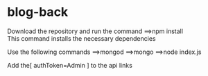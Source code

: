 # blog-back

Download the repository and run the command
==>npm install  
This command installs the necessary dependencies

Use the following commands
==>mongod
==>mongo
==>node index.js


Add the[ authToken=Admin ] to the api links
